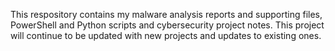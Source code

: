 This respository contains my malware analysis reports and supporting files, PowerShell and Python scripts and cybersecurity project notes. This project will continue to be updated with new projects and updates to existing ones.
